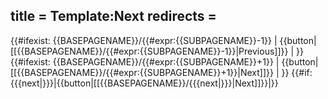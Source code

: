 title = Template:Next
redirects =
---

<div style="clear:both;">
<div style="float:left;">
{{#ifexist: {{BASEPAGENAME}}/{{#expr:{{SUBPAGENAME}}-1}} | {{button|[[{{BASEPAGENAME}}/{{#expr:{{SUBPAGENAME}}-1}}|Previous]]}} | }}
</div>
<div style="float:right;">
{{#ifexist: {{BASEPAGENAME}}/{{#expr:{{SUBPAGENAME}}+1}} | {{button|[[{{BASEPAGENAME}}/{{#expr:{{SUBPAGENAME}}+1}}|Next]]}} | }}
{{#if:{{{next|}}}|{{button|[[{{BASEPAGENAME}}/{{{next|}}}|Next]]}}|}}
</div>
</div><div style="clear:both;"></div><noinclude>



</noinclude>